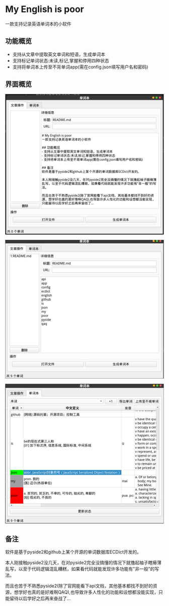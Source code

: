 # My English is poor
一款支持记录英语单词本的小软件

## 功能概览
- 支持从文章中提取英文单词和短语，生成单词本
- 支持标记单词状态:未读,标记,掌握和停用四种状态
- 支持将单词本上传至不背单词app(需在config.json填写用户名和密码)

## 界面概览
![image](https://github.com/gaazau/MyEnglishIsPoor/blob/master/images/mian_post_00.png)  

![image](https://github.com/gaazau/MyEnglishIsPoor/blob/master/images/main_post_01.png)  

![image](https://github.com/gaazau/MyEnglishIsPoor/blob/master/images/main_word_list.png)  


## 备注
软件是基于pyside2和github上某个开源的单词数据库ECDict开发的。  

本人刚接触pyside2没几天，在对pyside2完全没搞懂的情况下就撸起袖子瞎瘠薄乱写，以至于代码逻辑混乱糟糕，如果看代码就能发现许多功能有"非一般"的写法。   

而且也苦于不熟悉pyside2(除了官网能看下api文档，其他基本都找不到好的资源，想学好也真的是好难啊QAQ),也导致许多人性化的功能和设想都没能实现，只能留待以后学好之后再来奋战了...  